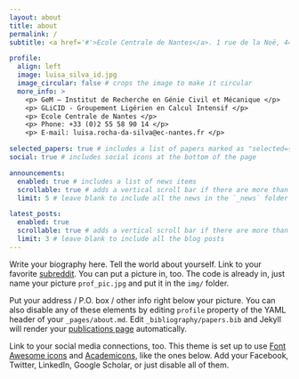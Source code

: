 ```yaml
---
layout: about
title: about
permalink: /
subtitle: <a href='#'>Ecole Centrale de Nantes</a>. 1 rue de la Noë, 4431 Nantes Cedex 3. Contacts. Motto. Etc.

profile:
  align: left
  image: luisa_silva_id.jpg
  image_circular: false # crops the image to make it circular
  more_info: >
    <p> GeM – Institut de Recherche en Génie Civil et Mécanique </p>
    <p> GLiCID - Groupement Ligérien en Calcul Intensif </p>
    <p> Ecole Centrale de Nantes </p>
    <p> Phone: +33 (0)2 55 58 90 14 </p>
	<p> E-mail: luisa.rocha-da-silva@ec-nantes.fr </p>

selected_papers: true # includes a list of papers marked as "selected={true}"
social: true # includes social icons at the bottom of the page

announcements:
  enabled: true # includes a list of news items
  scrollable: true # adds a vertical scroll bar if there are more than 3 news items
  limit: 5 # leave blank to include all the news in the `_news` folder

latest_posts:
  enabled: true
  scrollable: true # adds a vertical scroll bar if there are more than 3 new posts items
  limit: 3 # leave blank to include all the blog posts
---
```


Write your biography here. Tell the world about yourself. Link to your favorite [subreddit](http://reddit.com). You can put a picture in, too. The code is already in, just name your picture `prof_pic.jpg` and put it in the `img/` folder.

Put your address / P.O. box / other info right below your picture. You can also disable any of these elements by editing `profile` property of the YAML header of your `_pages/about.md`. Edit `_bibliography/papers.bib` and Jekyll will render your [publications page](/al-folio/publications/) automatically.

Link to your social media connections, too. This theme is set up to use [Font Awesome icons](https://fontawesome.com/) and [Academicons](https://jpswalsh.github.io/academicons/), like the ones below. Add your Facebook, Twitter, LinkedIn, Google Scholar, or just disable all of them.
